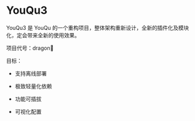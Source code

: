 # YouQu3

YouQu3 是 YouQu 的一个重构项目，整体架构重新设计，全新的插件化及模块化，定会带来全新的使用效果。

项目代号：dragon🐉

目标：

- 支持离线部署

- 极致轻量化依赖

- 功能可插拔

- 可视化配置

